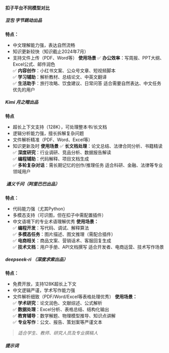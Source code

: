 #### 扣子平台不同模型对比
##### 豆包 字节跳动出品
**特点：**
- 中文理解能力强，表达自然流畅
- 知识更新较快（知识截止2024年7月）
- 支持文件上传（PDF、Word等）
**使用场景** 
✅ **办公效率**：写周报、PPT大纲、Excel公式、邮件润色  
✅ **内容创作**：小红书文案、公众号文章、短视频脚本  
✅ **学习辅助**：解析教材、总结论文、中英文翻译  
✅ **生活助手**：旅行攻略、饮食建议、日常问答
适合需要自然表达、中文任务优先的用户

##### Kimi  月之暗出品
**特点**
- 超长上下文支持（128K），可处理整本书/长文档
- 逻辑分析能力强，擅长拆解复杂问题
- 文件解析精准（PDF、Word、Excel等）
- 知识更新及时
**使用场景**
✅ **长文档处理**：论文总结、法律合同分析、书籍精读  
✅ **深度研究**：行业调研、竞品分析、数据报告解读  
✅ **编程辅助**：代码解释、项目文档生成  
✅ **多轮复杂对话**：需长期记忆的创作/推理任务
适合科研、金融、法律等专业领域用户
#####  通义千问（阿里巴巴出品）
**特点：**
- 代码能力强（尤其Python）
- 多模态支持（可识图，但在扣子中需配置插件）
- 中文语境下的专业术语理解优秀
**使用场景：**  
✅ **编程开发**：写代码、调试、解释算法  
✅ **多模态任务**：图片描述、图文推理（需配合插件）  
✅ **电商相关**：商品文案、营销话术、客服回复生成  
✅ **技术文档**：用户手册、API文档撰写
适合开发者、电商运营、技术写作场景

##### deepseek-ri （深度求索出品）
**特点：**
- 免费开放，支持128K超长上下文
- 中文逻辑严谨，学术写作能力强
- 文件解析细致（PDF/Word/Excel等表格处理优秀）
**使用场景：**  
✅ **学术研究**：论文润色、文献综述、公式解析  
✅ **数据处理**：Excel分析、表格总结、结构化输出  
✅ **教育辅导**：数学解题、物理模型推导、知识点讲解  
✅ **专业写作**：公文、报告、策划案等严谨文本
> _适合学生、教师、研究人员及专业撰稿人_

##### 提示词